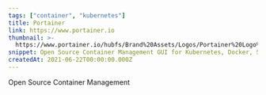 ```yaml
---
tags: ["container", "kubernetes"]
title: Portainer
link: https://www.portainer.io
thumbnail: >-
  https://www.portainer.io/hubfs/Brand%20Assets/Logos/Portainer%20Logo%20Solid%20All%20-%20Blue%20no%20padding.svg
snippet: Open Source Container Management GUI for Kubernetes, Docker, Swarm
createdAt: 2021-06-22T00:00:00.000Z
---
```

Open Source
Container Management